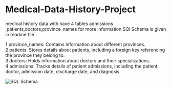 # Medical-Data-History-Project
medical history data with have 4 tables admissions ,patients,doctors,province_names for more information SQl Schema is given in readme file

1 province_names: Contains information about different provinces.
<br>
2 patients: Stores details about patients, including a foreign key referencing the province they belong to.
<br>
3 doctors: Holds information about doctors and their specializations.
<br>
4 admissions: Tracks details of patient admissions, including the patient, doctor, admission date, discharge date, and diagnosis.
<br>

![SQL Schema](https://github.com/Mustafa2820/Medical-Data-History-Project/assets/146741178/2b03c344-2ac6-4052-8e52-69c3ba35bdf0)
